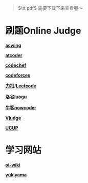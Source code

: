 > $\tt pdf$ 需要下载下来查看喔～

# 刷题Online Judge

**[acwing](https://ac.nowcoder.com/)**

**[atcoder](https://atcoder.jp/)**

**[codechef](https://www.codechef.com/)**

**[codeforces](https://codeforces.com/)**

**[力扣](https://leetcode.cn/)**/**[Leetcode](https://leetcode.com/)**

**[洛谷luogu](https://www.luogu.com.cn/)**

**[牛客nowcoder](https://ac.nowcoder.com/)**

**[Vjudge](https://vjudge.net/)**

**[UCUP](https://ucup.ac/)**

# 学习网站

**[oi-wiki](https://oi-wiki.org)**

**[yukiyama](https://iyukiyama.github.io/)**

